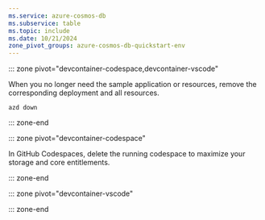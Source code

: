 ```yaml
---
ms.service: azure-cosmos-db
ms.subservice: table
ms.topic: include
ms.date: 10/21/2024
zone_pivot_groups: azure-cosmos-db-quickstart-env
---
```


::: zone pivot="devcontainer-codespace,devcontainer-vscode"

When you no longer need the sample application or resources, remove the corresponding deployment and all resources.

```azurecli
azd down
```

::: zone-end

::: zone pivot="devcontainer-codespace"

In GitHub Codespaces, delete the running codespace to maximize your storage and core entitlements.

::: zone-end

::: zone pivot="devcontainer-vscode"

::: zone-end
